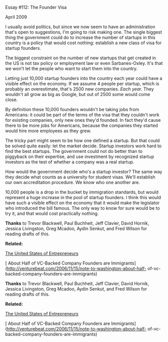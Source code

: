 Essay #112: The Founder Visa


  
 
  
 April 2009   
  
 I usually avoid politics, but since we now seem to have an administration that's open to suggestions, I'm going to risk making one. The single biggest thing the government could do to increase the number of startups in this country is a policy that would cost nothing: establish a new class of visa for startup founders.   
  
 The biggest constraint on the number of new startups that get created in the US is not tax policy or employment law or even Sarbanes-Oxley. It's that we won't let the people who want to start them into the country.   
  
 Letting just 10,000 startup founders into the country each year could have a visible effect on the economy. If we assume 4 people per startup, which is probably an overestimate, that's 2500 new companies. _Each year._ They wouldn't all grow as big as Google, but out of 2500 some would come close.   
  
 By definition these 10,000 founders wouldn't be taking jobs from Americans: it could be part of the terms of the visa that they couldn't work for existing companies, only new ones they'd founded. In fact they'd cause there to be more jobs for Americans, because the companies they started would hire more employees as they grew.   
  
 The tricky part might seem to be how one defined a startup. But that could be solved quite easily: let the market decide. Startup investors work hard to find the best startups. The government could not do better than to piggyback on their expertise, and use investment by recognized startup investors as the test of whether a company was a real startup.   
  
 How would the government decide who's a startup investor? The same way they decide what counts as a university for student visas. We'll establish our own accreditation procedure. We know who one another are.   
  
 10,000 people is a drop in the bucket by immigration standards, but would represent a huge increase in the pool of startup founders. I think this would have such a visible effect on the economy that it would make the legislator who introduced the bill famous. The only way to know for sure would be to try it, and that would cost practically nothing.   
  
 
  
 
  
 
  
 
  
 **Thanks** to Trevor Blackwell, Paul Buchheit, Jeff Clavier, David Hornik, Jessica Livingston, Greg Mcadoo, Aydin Senkut, and Fred Wilson for reading drafts of this.   
  
 
  
 
  
  **Related:**   
  
 
  
 
  
 
  
 [The United States of Entrepreneurs](http://www.economist.com/surveys/displaystory.cfm?story_id=13216037&fsrc=rss)   
  
 [ About Half of VC-Backed Company Founders are Immigrants](http://venturebeat.com/2006/11/15/note-to-washington-about-half- of-vc-backed-company-founders-are-immigrants)   
  
 
  
 
  
 
  
 

 
 

 
**Thanks** to Trevor Blackwell, Paul Buchheit, Jeff Clavier, David Hornik, Jessica Livingston, Greg Mcadoo, Aydin Senkut, and Fred Wilson for reading drafts of this.   
  
 
  
 
  
  **Related:**   
  
 
  
 
  
 
  
 [The United States of Entrepreneurs](http://www.economist.com/surveys/displaystory.cfm?story_id=13216037&fsrc=rss)   
  
 [ About Half of VC-Backed Company Founders are Immigrants](http://venturebeat.com/2006/11/15/note-to-washington-about-half- of-vc-backed-company-founders-are-immigrants)   
  
 
  
 
  
 
  
 

 
 

 

